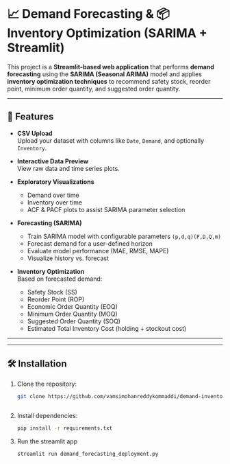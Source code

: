 # 📈 Demand Forecasting & 📦 Inventory Optimization (SARIMA + Streamlit)

This project is a **Streamlit-based web application** that performs **demand forecasting** using the **SARIMA (Seasonal ARIMA)** model and applies **inventory optimization techniques** to recommend safety stock, reorder point, minimum order quantity, and suggested order quantity.

---

## 🚀 Features

- **CSV Upload**  
  Upload your dataset with columns like `Date`, `Demand`, and optionally `Inventory`.

- **Interactive Data Preview**  
  View raw data and time series plots.

- **Exploratory Visualizations**  
  - Demand over time  
  - Inventory over time  
  - ACF & PACF plots to assist SARIMA parameter selection  

- **Forecasting (SARIMA)**  
  - Train SARIMA model with configurable parameters `(p,d,q)(P,D,Q,m)`  
  - Forecast demand for a user-defined horizon  
  - Evaluate model performance (MAE, RMSE, MAPE)  
  - Visualize history vs. forecast  

- **Inventory Optimization**  
  Based on forecasted demand:  
  - Safety Stock (SS)  
  - Reorder Point (ROP)  
  - Economic Order Quantity (EOQ)  
  - Minimum Order Quantity (MOQ)  
  - Suggested Order Quantity (SOQ)  
  - Estimated Total Inventory Cost (holding + stockout cost)  

---


---

## 🛠️ Installation

1. Clone the repository:
   ```bash
   git clone https://github.com/vamsimohanreddykommaddi/demand-inventory-forecasting.git
  
2. Install dependencies:
   ```bash
   pip install -r requirements.txt
3. Run the streamlit app
   ```bash
   streamlit run demand_forecasting_deployment.py




